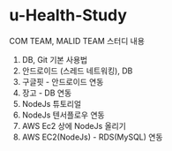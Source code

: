 # u-Health-Study



COM TEAM, MALID TEAM 스터디 내용

1. DB, Git 기본 사용법
2. 안드로이드 (스레드 네트워킹), DB
3. 구글핏 - 안드로이드 연동
4. 장고 - DB 연동
5. NodeJs 튜토리얼
6. NodeJs 텐서플로우 연동
7. AWS Ec2 상에 NodeJs 올리기
8. AWS EC2(NodeJs) - RDS(MySQL) 연동

